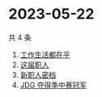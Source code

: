 # 2023-05-22

共 4 条

<!-- BEGIN ZHIHUSEARCH -->
<!-- 最后更新时间 Mon May 22 2023 05:09:49 GMT+0800 (China Standard Time) -->
1. [工作生活都在乎 ](https://www.zhihu.com/search?q=工作生活都在乎%20)
1. [这届职人 ](https://www.zhihu.com/search?q=这届职人%20)
1. [新职人密档](https://www.zhihu.com/search?q=新职人密档)
1. [JDG 夺得季中赛冠军](https://www.zhihu.com/search?q=JDG%20夺得季中赛冠军)
<!-- END ZHIHUSEARCH -->
